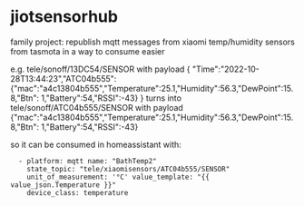 # jiotsensorhub
family project: republish mqtt messages from xiaomi temp/humidity sensors from tasmota in a way to consume easier

e.g.
tele/sonoff/13DC54/SENSOR with payload
{
"Time":"2022-10-28T13:44:23","ATC04b555":{"mac":"a4c13804b555","Temperature":25.1,"Humidity":56.3,"DewPoint":15.8,"Btn":
1,"Battery":54,"RSSI":-43}
}
turns into 
tele/sonoff/ATC04b555/SENSOR with payload 
{"mac":"a4c13804b555","Temperature":25.1,"Humidity":56.3,"DewPoint":15.8,"Btn":
1,"Battery":54,"RSSI":-43}

so it can be consumed in homeassistant with:

```
  - platform: mqtt name: "BathTemp2"
    state_topic: "tele/xiaomisensors/ATC04b555/SENSOR" 
    unit_of_measurement: '°C' value_template: "{{ value_json.Temperature }}" 
    device_class: temperature
```